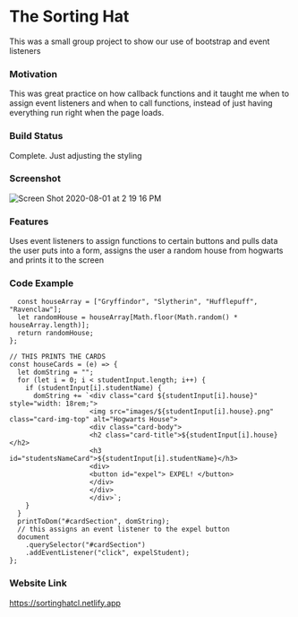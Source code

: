 # The Sorting Hat
This was a small group project to show our use of bootstrap and event listeners

### Motivation
This was great practice on how callback functions and it taught me when to assign event listeners and when to call functions, instead of just having everything run right when the page loads.

### Build Status
Complete. Just adjusting the styling 

### Screenshot
![Screen Shot 2020-08-01 at 2 19 16 PM](https://user-images.githubusercontent.com/66916708/89108887-14ab1180-d402-11ea-9f8a-95d1ccd2c6ee.png)

### Features 
Uses event listeners to assign functions to certain buttons and pulls data the user puts into a form, assigns the user a random house from hogwarts and prints it to the screen

### Code Example
```const randomizer = () => {
  const houseArray = ["Gryffindor", "Slytherin", "Hufflepuff", "Ravenclaw"];
  let randomHouse = houseArray[Math.floor(Math.random() * houseArray.length)];
  return randomHouse;
};

// THIS PRINTS THE CARDS
const houseCards = (e) => {
  let domString = "";
  for (let i = 0; i < studentInput.length; i++) {
    if (studentInput[i].studentName) {
      domString += `<div class="card ${studentInput[i].house}" style="width: 18rem;">
                    <img src="images/${studentInput[i].house}.png" class="card-img-top" alt="Hogwarts House">
                    <div class="card-body">
                    <h2 class="card-title">${studentInput[i].house}</h2>
                    <h3 id="studentsNameCard">${studentInput[i].studentName}</h3>
                    <div>
                    <button id="expel"> EXPEL! </button>
                    </div>
                    </div>
                    </div>`;
    }
  }
  printToDom("#cardSection", domString);
  // this assigns an event listener to the expel button
  document
    .querySelector("#cardSection")
    .addEventListener("click", expelStudent);
};
```
### Website Link
https://sortinghatcl.netlify.app
